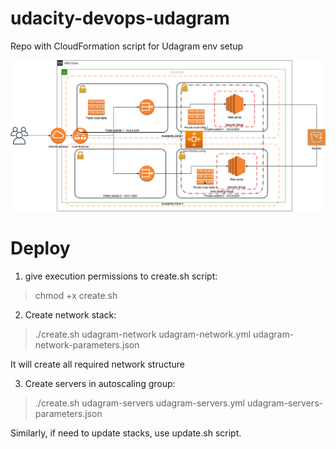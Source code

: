 # udacity-devops-udagram
Repo with CloudFormation script for Udagram env setup

![AWS Diagram](./AWS_Udacity_Project.png)

# Deploy

1) give execution permissions to create.sh script:
> chmod +x create.sh

2) Create network stack:

> ./create.sh udagram-network udagram-network.yml udagram-network-parameters.json

It will create all required network structure

3) Create servers in autoscaling group:

> ./create.sh udagram-servers udagram-servers.yml udagram-servers-parameters.json

Similarly, if need to update stacks, use update.sh script.